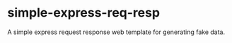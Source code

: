 simple-express-req-resp
=======================

A simple express request response web template for generating fake data.
